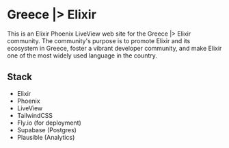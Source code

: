 # Greece |> Elixir

This is an Elixir Phoenix LiveView web site for the Greece |> Elixir community. The community's purpose is to promote Elixir and its ecosystem in Greece, foster a vibrant developer community, and make Elixir one of the most widely used language in the country.

## Stack

- Elixir
- Phoenix
- LiveView
- TailwindCSS
- Fly.io (for deployment)
- Supabase (Postgres)
- Plausible (Analytics)

